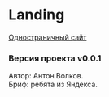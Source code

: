 # Landing
[Одностраничный сайт](https://antonvolkov71.github.io/1.-Lending/) 

### Версия проекта v0.0.1

Автор: Антон Волков.  
Бриф: ребята из Яндекса.
